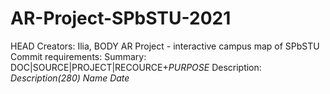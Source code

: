 # AR-Project-SPbSTU-2021
HEAD
Creators: Ilia,
BODY
AR Project - interactive campus map of SPbSTU
Commit requirements:
Summary:
DOC|SOURCE|PROJECT|RECOURCE+*PURPOSE*
Description:
*Description(280)*
*Name*
*Date*
